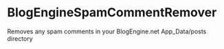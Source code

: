 BlogEngineSpamCommentRemover
============================

Removes any spam comments in your BlogEngine.net App_Data/posts directory